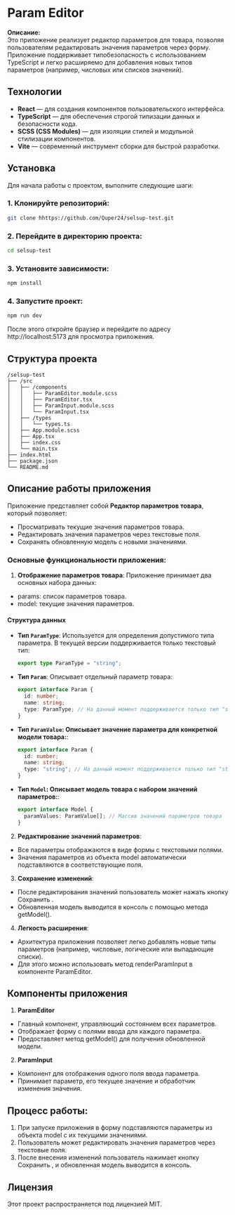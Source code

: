 # Param Editor

**Описание:**  
Это приложение реализует редактор параметров для товара, позволяя пользователям редактировать значения параметров через форму. Приложение поддерживает типобезопасность с использованием TypeScript и легко расширяемо для добавления новых типов параметров (например, числовых или списков значений).

## Технологии

- **React** — для создания компонентов пользовательского интерфейса.
- **TypeScript** — для обеспечения строгой типизации данных и безопасности кода.
- **SCSS (CSS Modules)** — для изоляции стилей и модульной стилизации компонентов.
- **Vite** — современный инструмент сборки для быстрой разработки.

## Установка

Для начала работы с проектом, выполните следующие шаги:

### 1. Клонируйте репозиторий:

```bash
git clone hhttps://github.com/Quper24/selsup-test.git
```

### 2. Перейдите в директорию проекта:

```bash
cd selsup-test
```

### 3. Установите зависимости:

```bash
npm install
```

### 4. Запустите проект:

```bash
npm run dev
```

После этого откройте браузер и перейдите по адресу http://localhost:5173 для просмотра приложения.

## Структура проекта

```
/selsup-test
├── /src
│   ├── /components
│   │   ├── ParamEditor.module.scss
│   │   ├── ParamEditor.tsx
│   │   ├── ParamInput.module.scss
│   │   └── ParamInput.tsx
│   ├── /types
│   │   └── types.ts
│   ├── App.module.scss
│   ├── App.tsx
│   ├── index.css
│   └── main.tsx
├── index.html
├── package.json
└── README.md
```

## Описание работы приложения

Приложение представляет собой **Редактор параметров товара**, который позволяет:

- Просматривать текущие значения параметров товара.
- Редактировать значения параметров через текстовые поля.
- Сохранять обновленную модель с новыми значениями.

### Основные функциональности приложения:

1. **Отображение параметров товара**:
   Приложение принимает два основных набора данных:

- params: список параметров товара.
- model: текущие значения параметров.

#### Структура данных

- **Тип `ParamType`**:
  Используется для определения допустимого типа параметра. В текущей версии поддерживается только текстовый тип:

  ```ts
  export type ParamType = "string";
  ```

- **Тип `Param`**:
  Описывает отдельный параметр товара:

  ```ts
  export interface Param {
    id: number;
    name: string;
    type: ParamType; // На данный момент поддерживается только тип "string"
  }
  ```

- **Тип `ParamValue`: Описывает значение параметра для конкретной модели товара:**:

  ```ts
  export interface Param {
    id: number;
    name: string;
    type: "string"; // На данный момент поддерживается только тип "string"
  }
  ```

- **Тип `Model`: Описывает модель товара с набором значений параметров:**:

  ```ts
  export interface Model {
    paramValues: ParamValue[]; // Массив значений параметров товара
  }
  ```

2. **Редактирование значений параметров**:

- Все параметры отображаются в виде формы с текстовыми полями.
- Значения параметров из объекта model автоматически подставляются в соответствующие поля.

3. **Сохранение изменений**:

- После редактирования значений пользователь может нажать кнопку Сохранить .
- Обновленная модель выводится в консоль с помощью метода getModel().

4. **Легкость расширения**:

- Архитектура приложения позволяет легко добавлять новые типы параметров (например, числовые, логические или выпадающие списки).
- Для этого можно использовать метод renderParamInput в компоненте ParamEditor.

## Компоненты приложения

1. **ParamEditor**

- Главный компонент, управляющий состоянием всех параметров.
- Отображает форму с полями ввода для каждого параметра.
- Предоставляет метод getModel() для получения обновленной модели.

2. **ParamInput**

- Компонент для отображения одного поля ввода параметра.
- Принимает параметр, его текущее значение и обработчик изменения значения.

## Процесс работы:

1. При запуске приложения в форму подставляются параметры из объекта model с их текущими значениями.
2. Пользователь может редактировать значения параметров через текстовые поля.
3. После внесения изменений пользователь нажимает кнопку Сохранить , и обновленная модель выводится в консоль.

## Лицензия

Этот проект распространяется под лицензией MIT.
